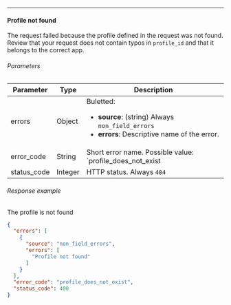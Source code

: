 <!--- AccessLevelProfileNotFound.md --->

<p> </p>

---

#### Profile not found

The request failed because the profile defined in the request was not found. Review that your request does not contain typos in `profile_id` and that it belongs to the correct app.

###### Parameters

| Parameter   | Type    | Description                                                  |
| ----------- | ------- | ------------------------------------------------------------ |
| errors      | Object  | Buletted: <ul><li> **source**: (string) Always `non_field_errors`</li><li> **errors**: Descriptive name of the error. </li></ul> |
| error_code  | String  | Short error name. Possible value: `profile_does_not_exist    |
| status_code | Integer | HTTP status. Always `404`                                    |

###### Response example

The profile is not found

```json
{
  "errors": [
    {
      "source": "non_field_errors",
      "errors": [
        "Profile not found"
      ]
    }
  ],
  "error_code": "profile_does_not_exist",
  "status_code": 400
}
```